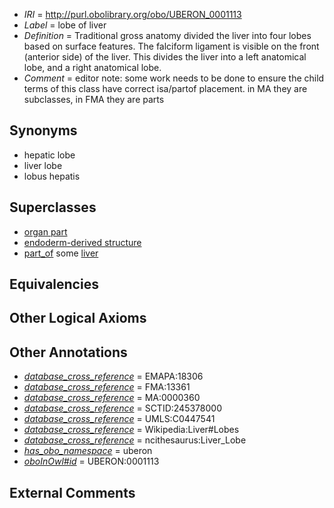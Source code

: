  * *IRI* = http://purl.obolibrary.org/obo/UBERON_0001113
 * *Label* = lobe of liver
 * *Definition* = Traditional gross anatomy divided the liver into four lobes based on surface features. The falciform ligament is visible on the front (anterior side) of the liver. This divides the liver into a left anatomical lobe, and a right anatomical lobe.
 * *Comment* = editor note: some work needs to be done to ensure the child terms of this class have correct isa/partof placement. in MA they are subclasses, in FMA they are parts

## Synonyms

 * hepatic lobe
 * liver lobe
 * lobus hepatis

## Superclasses

 * [organ part](../../UBERON/64/UBERON_0000064.md)
 * [endoderm-derived structure](../../UBERON/19/UBERON_0004119.md)
 * [part_of](../../BFO/50/BFO_0000050.md) some [liver](../../UBERON/07/UBERON_0002107.md)

## Equivalencies


## Other Logical Axioms


## Other Annotations

 * *[database_cross_reference](../../ef/oboInOwl#hasDbXref.md)* = EMAPA:18306
 * *[database_cross_reference](../../ef/oboInOwl#hasDbXref.md)* = FMA:13361
 * *[database_cross_reference](../../ef/oboInOwl#hasDbXref.md)* = MA:0000360
 * *[database_cross_reference](../../ef/oboInOwl#hasDbXref.md)* = SCTID:245378000
 * *[database_cross_reference](../../ef/oboInOwl#hasDbXref.md)* = UMLS:C0447541
 * *[database_cross_reference](../../ef/oboInOwl#hasDbXref.md)* = Wikipedia:Liver#Lobes
 * *[database_cross_reference](../../ef/oboInOwl#hasDbXref.md)* = ncithesaurus:Liver_Lobe
 * *[has_obo_namespace](../../ce/oboInOwl#hasOBONamespace.md)* = uberon
 * *[oboInOwl#id](../../id/oboInOwl#id.md)* = UBERON:0001113

## External Comments

